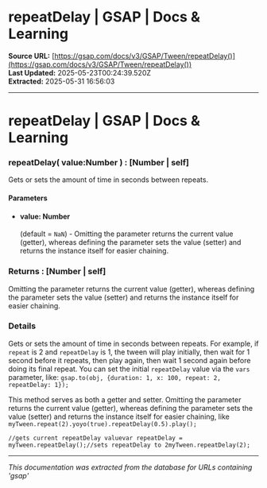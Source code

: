 # repeatDelay | GSAP | Docs & Learning

**Source URL:** [https://gsap.com/docs/v3/GSAP/Tween/repeatDelay()](https://gsap.com/docs/v3/GSAP/Tween/repeatDelay())  
**Last Updated:** 2025-05-23T00:24:39.520Z  
**Extracted:** 2025-05-31 16:56:03

---

# repeatDelay | GSAP | Docs & Learning

### repeatDelay( value:Number ) : \[Number | self\]

Gets or sets the amount of time in seconds between repeats.

#### Parameters

*   #### **value**: Number
    
    (default = `NaN`) - Omitting the parameter returns the current value (getter), whereas defining the parameter sets the value (setter) and returns the instance itself for easier chaining.
    

### Returns : \[Number | self\][​](#returns--number--self "Direct link to returns--number--self")

Omitting the parameter returns the current value (getter), whereas defining the parameter sets the value (setter) and returns the instance itself for easier chaining.

### Details[​](#details "Direct link to Details")

Gets or sets the amount of time in seconds between repeats. For example, if `repeat` is 2 and `repeatDelay` is 1, the tween will play initially, then wait for 1 second before it repeats, then play again, then wait 1 second again before doing its final repeat. You can set the initial `repeatDelay` value via the `vars` parameter, like: `gsap.to(obj, {duration: 1, x: 100, repeat: 2, repeatDelay: 1});`

This method serves as both a getter and setter. Omitting the parameter returns the current value (getter), whereas defining the parameter sets the value (setter) and returns the instance itself for easier chaining, like `myTween.repeat(2).yoyo(true).repeatDelay(0.5).play();`

```
//gets current repeatDelay valuevar repeatDelay = myTween.repeatDelay();//sets repeatDelay to 2myTween.repeatDelay(2);
```

---

*This documentation was extracted from the database for URLs containing 'gsap'*
